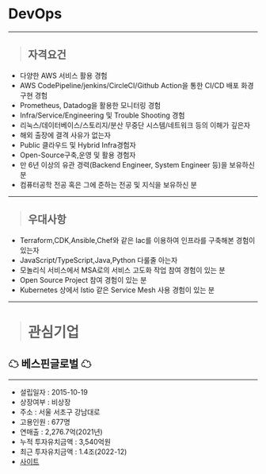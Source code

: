 # DevOps
---
> ## 자격요건
* 다양한 AWS 서비스 활용 경험
* AWS CodePipeline/jenkins/CircleCI/Github Action을 통한 CI/CD 배포 화경 구현 경험
* Prometheus, Datadog을 활용한 모니터링 경험
*  Infra/Service/Engineering 및 Trouble Shooting 경험
* 리눅스/데이터베이스/스토리지/분산 무중단 시스템/네트워크 등의 이해가 깊은자
* 해외 출장에 결격 사유가 없는자
* Public 클라우드 및 Hybrid Infra경험자
* Open-Source구축,운영 및 활용 경험자
* 만 6년 이상의 유관 경력(Backend Engineer, System Engineer 등)을 보유하신 분
* 컴퓨터공학 전공 혹은 그에 준하는 전공 및 지식을 보유하신 분

---
> ## 우대사항
* Terraform,CDK,Ansible,Chef와 같은 Iac를 이용하여 인프라를 구축해본 경험이 있는자
* JavaScript/TypeScript,Java,Python 다룰줄 아는자
* 모놀리식 서비스에서 MSA로의 서비스 고도화 작업 참여 경험이 있는 분
* Open Source Project 참여 경험이 있는 분
* Kubernetes 상에서 Istio 같은 Service Mesh 사용 경험이 있는 분


---
> # 관심기업
## ☁ 베스핀글로벌 ☁<br>
---

* 설립일자 : 2015-10-19
* 상장여부 : 비상장
* 주소 : 서울 서초구 강남대로
* 고용인원 : 677명
* 연매출 : 2,276.7억(2021년)
* 누적 투자유치금액 : 3,540억원
* 최근 투자유치금액 : 1.4조(2022-12)
* [사이트](www.bespinglobal.com)

